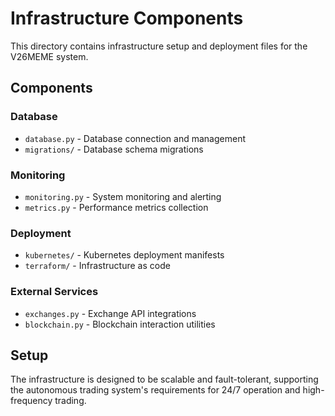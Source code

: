# Infrastructure Components

This directory contains infrastructure setup and deployment files for the V26MEME system.

## Components

### Database
- `database.py` - Database connection and management
- `migrations/` - Database schema migrations

### Monitoring
- `monitoring.py` - System monitoring and alerting
- `metrics.py` - Performance metrics collection

### Deployment
- `kubernetes/` - Kubernetes deployment manifests
- `terraform/` - Infrastructure as code

### External Services
- `exchanges.py` - Exchange API integrations
- `blockchain.py` - Blockchain interaction utilities

## Setup

The infrastructure is designed to be scalable and fault-tolerant, supporting the autonomous trading system's requirements for 24/7 operation and high-frequency trading.
